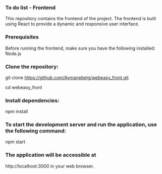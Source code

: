 ### To do list - Frontend

This repository contains the frontend of the project. The frontend is built using React to provide a dynamic and responsive user interface.

### Prerequisites
Before running the frontend, make sure you have the following installed:  Node.js

### Clone the repository: 
git clone https://github.com/Aymanebelg/webeasy_front.git

cd webeasy_front

### Install dependencies:  
npm install

### To start the development server and run the application, use the following command:  
npm start

### The application will be accessible at 
http://localhost:3000 in your web browser.
